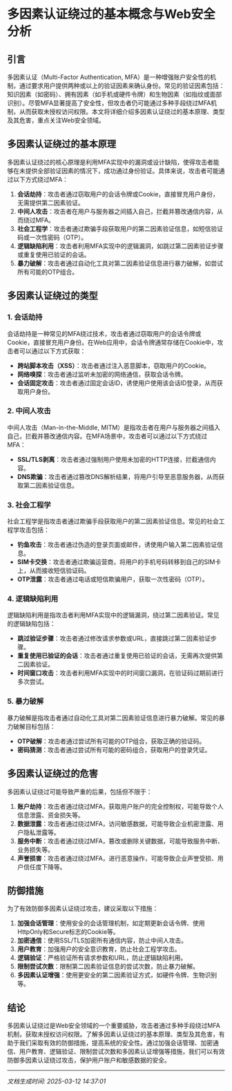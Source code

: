 # 多因素认证绕过的基本概念与Web安全分析

## 引言

多因素认证（Multi-Factor Authentication, MFA）是一种增强账户安全性的机制，通过要求用户提供两种或以上的验证因素来确认身份。常见的验证因素包括：知识因素（如密码）、拥有因素（如手机或硬件令牌）和生物因素（如指纹或面部识别）。尽管MFA显著提高了安全性，但攻击者仍可能通过多种手段绕过MFA机制，从而获取未授权访问权限。本文将详细介绍多因素认证绕过的基本原理、类型及其危害，重点关注Web安全领域。

## 多因素认证绕过的基本原理

多因素认证绕过的核心原理是利用MFA实现中的漏洞或设计缺陷，使得攻击者能够在未提供全部验证因素的情况下，成功通过身份验证。具体来说，攻击者可能通过以下方式绕过MFA：

1. **会话劫持**：攻击者通过窃取用户的会话令牌或Cookie，直接冒充用户身份，无需提供第二因素验证。
2. **中间人攻击**：攻击者在用户与服务器之间插入自己，拦截并篡改通信内容，从而绕过MFA。
3. **社会工程学**：攻击者通过欺骗手段获取用户的第二因素验证信息，如短信验证码或一次性密码（OTP）。
4. **逻辑缺陷利用**：攻击者利用MFA实现中的逻辑漏洞，如跳过第二因素验证步骤或重复使用已验证的会话。
5. **暴力破解**：攻击者通过自动化工具对第二因素验证信息进行暴力破解，如尝试所有可能的OTP组合。

## 多因素认证绕过的类型

### 1. 会话劫持

会话劫持是一种常见的MFA绕过技术，攻击者通过窃取用户的会话令牌或Cookie，直接冒充用户身份。在Web应用中，会话令牌通常存储在Cookie中，攻击者可以通过以下方式获取：

- **跨站脚本攻击（XSS）**：攻击者通过注入恶意脚本，窃取用户的Cookie。
- **网络嗅探**：攻击者通过监听未加密的网络通信，获取会话令牌。
- **会话固定攻击**：攻击者通过固定会话ID，诱使用户使用该会话ID登录，从而获取用户身份。

### 2. 中间人攻击

中间人攻击（Man-in-the-Middle, MITM）是指攻击者在用户与服务器之间插入自己，拦截并篡改通信内容。在MFA场景中，攻击者可以通过以下方式绕过MFA：

- **SSL/TLS剥离**：攻击者通过强制用户使用未加密的HTTP连接，拦截通信内容。
- **DNS欺骗**：攻击者通过篡改DNS解析结果，将用户引导至恶意服务器，从而获取第二因素验证信息。

### 3. 社会工程学

社会工程学是指攻击者通过欺骗手段获取用户的第二因素验证信息。常见的社会工程学攻击包括：

- **钓鱼攻击**：攻击者通过伪造的登录页面或邮件，诱使用户输入第二因素验证信息。
- **SIM卡交换**：攻击者通过欺骗运营商，将用户的手机号码转移到自己的SIM卡上，从而接收短信验证码。
- **OTP泄露**：攻击者通过电话或短信欺骗用户，获取一次性密码（OTP）。

### 4. 逻辑缺陷利用

逻辑缺陷利用是指攻击者利用MFA实现中的逻辑漏洞，绕过第二因素验证。常见的逻辑缺陷包括：

- **跳过验证步骤**：攻击者通过修改请求参数或URL，直接跳过第二因素验证步骤。
- **重复使用已验证的会话**：攻击者通过重复使用已验证的会话，无需再次提供第二因素验证。
- **时间窗口攻击**：攻击者利用MFA实现中的时间窗口漏洞，在验证码过期前进行多次尝试。

### 5. 暴力破解

暴力破解是指攻击者通过自动化工具对第二因素验证信息进行暴力破解。常见的暴力破解目标包括：

- **OTP破解**：攻击者通过尝试所有可能的OTP组合，获取正确的验证码。
- **密码猜测**：攻击者通过尝试所有可能的密码组合，获取用户的登录凭证。

## 多因素认证绕过的危害

多因素认证绕过可能导致严重的后果，包括但不限于：

1. **账户劫持**：攻击者通过绕过MFA，获取用户账户的完全控制权，可能导致个人信息泄露、资金损失等。
2. **数据泄露**：攻击者通过绕过MFA，访问敏感数据，可能导致企业机密泄露、用户隐私泄露等。
3. **服务中断**：攻击者通过绕过MFA，篡改或删除关键数据，可能导致服务中断、业务损失等。
4. **声誉损害**：攻击者通过绕过MFA，进行恶意操作，可能导致企业声誉受损、用户信任度下降等。

## 防御措施

为了有效防御多因素认证绕过攻击，建议采取以下措施：

1. **加强会话管理**：使用安全的会话管理机制，如定期更新会话令牌、使用HttpOnly和Secure标志的Cookie等。
2. **加密通信**：使用SSL/TLS加密所有通信内容，防止中间人攻击。
3. **用户教育**：加强用户的安全意识教育，防止社会工程学攻击。
4. **逻辑验证**：严格验证所有请求参数和URL，防止逻辑缺陷利用。
5. **限制尝试次数**：限制第二因素验证信息的尝试次数，防止暴力破解。
6. **多因素认证增强**：使用更安全的第二因素验证方式，如硬件令牌、生物识别等。

## 结论

多因素认证绕过是Web安全领域的一个重要威胁，攻击者通过多种手段绕过MFA机制，获取未授权访问权限。了解多因素认证绕过的基本原理、类型及其危害，有助于我们采取有效的防御措施，提高系统的安全性。通过加强会话管理、加密通信、用户教育、逻辑验证、限制尝试次数和多因素认证增强等措施，我们可以有效防御多因素认证绕过攻击，保护用户账户和敏感数据的安全。

---

*文档生成时间: 2025-03-12 14:37:01*



















